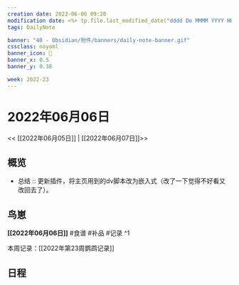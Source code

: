 ```yaml
---
creation date: 2022-06-06 09:20
modification date: <%+ tp.file.last_modified_date("dddd Do MMMM YYYY HH:mm:ss") %>
tags: DailyNote

banner: "40 - Obsidian/附件/banners/daily-note-banner.gif"
cssclass: noyaml
banner_icon: 💌
banner_x: 0.5
banner_y: 0.38

week: 2022-23
---
```


# 2022年06月06日

<< [[2022年06月05日]] | [[2022年06月07日]]>>


## 概览
- 总结 :: 更新插件，将主页用到的dv脚本改为嵌入式（改了一下觉得不好看又改回去了）。
## 鸟崽
**[[2022年06月06日]]**
#食谱 
#补品 
#记录 
^1

本周记录：[[2022年第23周鹦鹉记录]]

## 日程
